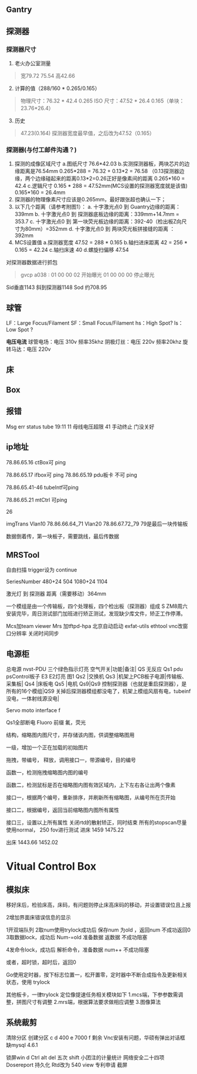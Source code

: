 
## Gantry

## 探测器
### 探测器尺寸
1. 老火办公室测量
> 宽79.72  75.54
> 高42.66

2. 计算的值（288/160 * 0.265/0.165）
> 物理尺寸：76.32 * 42.4  0.265
> ISO 尺寸：47.52 * 26.4  0.165（单块：23.76*26.4）

3. 历史
> 47.23(0.164) 探测器宽度最早值，之后改为47.52（0.165）

### 探测器(与付工邮件沟通？)
1. 探测的成像区域尺寸
  a.图纸尺寸 76.6\*42.03
  b.实测探测器板，两块芯片的边缘距离是76.54mm
    0.265\*288 = 76.32 + 0.13\*2 = 76.58    （0.13探测器边缘，两个边缘碰起来的距离0.13\*2=0.26正好是像素间的距离
    0.265\*160 = 42.4
  c.逻辑尺寸 0.165 \* 288 = 47.52mm(MCS设置的探测器宽度就是该值)    0.165\*160 = 26.4mm
2. 探测器的物理像素尺寸应该是0.265mm，最好跟张超也确认一下；
3. 以下几个距离（请参考附图1）：
  a. 十字激光点0 到 Guantry边缘的距离： 339mm
  b. 十字激光点0 到 探测器底板边缘的距离：339mm+14.7mm = 353.7
  c. 十字激光点0 到 第一块荧光板边缘的距离：392-40（检出板Z向尺寸为80mm）=352mm
  d. 十字激光点0 到 两块荧光板拼接缝的距离 ：392mm
4. MCS设置值
  a.探测器宽度   47.52 = 288 * 0.165
  b.轴扫进床距离 42    = 256 * 0.165 = 42.24
  c.轴扫床速     40
  d.螺旋扫偏移   47.54 



对探测器数据进行抓包
> gvcp
a038 : 01 00 00 02 开始曝光
          01 00 00 00 停止曝光


Sid垂直1143 斜到探测器1148
Sod 约708.95

## 球管
LF：Large Focus/Filament
SF：Small Focus/Filament
hs：High Spot?
ls： Low Spot ?

**电压电流**
球管电场：电压 310v  频率35khz
阴极灯丝：电压 220v  频率20khz 
旋转马达：电压 220v


## 床

## Box

## 报错
Msg err status tube 19:11
11 母线电压超限
41 手动终止 门没关好

## ip地址
78.86.65.16 ctBox可 ping

78.86.65.17 ifbox可 ping
78.86.65.19 pdu板卡 不可 ping

78.86.65.41-46 tubeIntf可ping

78.86.65.21 mtCtrl 可ping

26  

imgTrans
Vlan10  78.86.66.64_71 
Vlan20  78.86.67.72_79
               79是最后一块传输板

数据倒着传，第一块板子，需要跳线，最后传数据

## MRSTool
自由扫描 trigger设为 continue

SeriesNumber 
480+24  504
1080+24 1104

激光灯 到 探测器 距离（需要移动）364mm

一个模组是由一个传输板，四个处理板，四个检出板（探测器）组成
S ZM8周六安装完毕，周日测试部门加班进行矫正测试，发现缺少库文件，矫正工作停滞。

Mcs加team viewer
Mrs 加tftpd-hpa  北京自动启动
        exfat-utils  ethtool
        vnc改窗口分辨率
        关闭时间同步
        
## 电源柜
总电源  nvst-PDU 三个绿色指示灯亮
空气开关|功能|备注|
QS 无反应
Qs1 pdu psControl板子 E3 E2灯亮 图1
Qs2 |交换机
Qs3 |机架上PCB板子电源|传输板、采集板|
Qs4 |床板电
Qs5 |电机
Qs9|Qs9 控制探测器（也就是重启探测器），是所有的16个模组|QS9 关掉后探测器模组都没电了，机架上模组风扇有电，tubeinf没电，一体射线源没电|





Servo moto interface f

Qs1全部断电
 Fluoro 前缀 氟，荧光







结构，缩略图内图尺寸，并存储该内图，供调整缩略图用

一级，增加一个正在加载的初始图片


拖拽，带编号，
释放，调用接口一，带源编号，目的编号


函数一，检测拖拽缩略图内图的编号

函数二，检测鼠标是否在缩略图内图有效区域内，上下左右各让出两个像素

接口一，根据两个编号，重新排序，并刷新所有缩略图，从编号所在页开始

接口二，根据编号，返回当前缩略图内图所有属性

接口三，设置以上所有属性
关闭rtd的散射矫正，同时结束
所有的stopscan尽量使用normal，
250 fov进行测试
进床
1459
1475.22

出床
1443.66
1452.02
# Vitual Control Box
## 模拟床
移好床后，检验床高，床码，有问题则停止床高床码的移动，并设置错误位且上报

2增加界面床错误信息的显示

1开双端队列
2取num使用trylock成功后
  保存num 为old ，返回num
不成功返回0
3取数据lock，成功后
  Num-=old
  准备数据 返数据
不成功阻塞


4发命令lock，成功后
 解析命令，准备数据 num++
不成功阻塞
 
或者，超时锁，超时后，返回0




Go使用定时器，按下标志位置一，松开置零，定时器中不断合成指令及更新相关状态，使用 trylock

其他板卡，一律trylock
定位像提速任务相关模块如下
1.mcs端，下参参数需调整，拼图尺寸有调整
2.mrs端，根据算法要求做相应调整
3.图像算法


## 系统裁剪
清除分区
创建分区 c d 400 e 7000 f 剩余
Vnc安装有问题，华硕有弹出对话框
缺mysql
4.6.1

锁屏win d
Ctrl alt del
五次 shift
小团注的计量统计
网络安全二十四项
Dosereport 持久化
Rtd改为 540 view
专利申请
截屏
